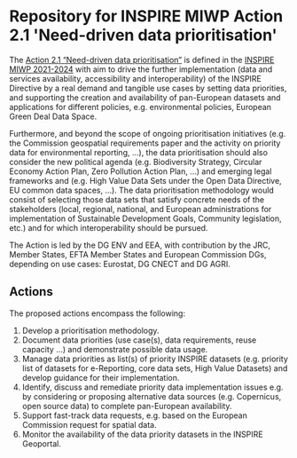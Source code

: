 # Repository for INSPIRE MIWP Action 2.1 'Need-driven data prioritisation'

The [Action 2.1 “Need-driven data prioritisation”](https://webgate.ec.europa.eu/fpfis/wikis/display/InspireMIG/Action+2.1+Need-driven+data+prioritisation) is defined in the [INSPIRE MIWP 2021-2024](https://webgate.ec.europa.eu/fpfis/wikis/display/InspireMIG/INSPIRE+work+programme+2021-24) with aim to drive the further implementation (data and services availability, accessibility and interoperability) of the INSPIRE Directive by a real demand and tangible use cases by setting data priorities, and supporting the creation and availability of pan-European datasets and applications for different policies, e.g. environmental policies, European Green Deal Data Space. 

Furthermore, and beyond the scope of ongoing prioritisation initiatives (e.g.  the Commission geospatial requirements paper and the activity on priority data for environmental reporting, …), the data prioritisation should also consider the new political agenda (e.g. Biodiversity Strategy, Circular Economy Action Plan, Zero Pollution Action Plan, …) and emerging legal frameworks and (e.g. High Value Data Sets under the Open Data Directive, EU common data spaces, …). The data prioritisation methodology would consist of selecting those data sets that satisfy concrete needs of the stakeholders (local, regional, national, and European administrations for implementation of Sustainable Development Goals, Community legislation, etc.) and for which interoperability should be pursued.

The Action is led by the DG ENV and EEA, with contribution by the JRC, Member States, EFTA Member States and European Commission DGs, depending on use cases: Eurostat, DG CNECT and DG AGRI.

## Actions
The proposed actions encompass the following:
1. Develop a prioritisation methodology.
2. Document data priorities (use case(s), data requirements, reuse capacity …) and demonstrate possible data usage. 
3. Manage data priorities as list(s) of priority INSPIRE datasets (e.g. priority list of datasets for e-Reporting, core data sets, High Value Datasets) and develop guidance for their implementation. 
4. Identify, discuss and remediate priority data implementation issues e.g. by considering or proposing alternative data sources (e.g. Copernicus, open source data) to complete pan-European availability. 
5. Support fast-track data requests, e.g. based on the European Commission request for spatial data.
6. Monitor the availability of the data priority datasets in the INSPIRE Geoportal.
